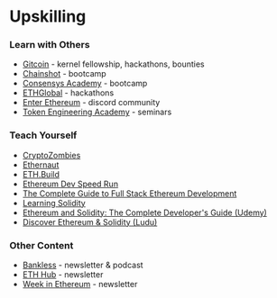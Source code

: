 # Upskilling

### Learn with Others

* [Gitcoin](https://gitcoin.co/learn) - kernel fellowship, hackathons, bounties
* [Chainshot](https://www.chainshot.com) - bootcamp
* [Consensys Academy](https://consensys.net/academy) - bootcamp
* [ETHGlobal](https://ethglobal.co) - hackathons
* [Enter Ethereum](https://discord.gg/cr7YGADDH3) - discord community
* [Token Engineering Academy](https://tokenengineeringcommunity.github.io/website/docs/academy-welcome) - seminars

### Teach Yourself

* [CryptoZombies](https://cryptozombies.io)
* [Ethernaut](https://ethernaut.openzeppelin.com/)
* [ETH.Build](https://eth.build/)
* [Ethereum Dev Speed Run](https://medium.com/@austin_48503/%EF%B8%8Fethereum-dev-speed-run-bd72bcba6a4c)
* [The Complete Guide to Full Stack Ethereum Development](https://dev.to/dabit3/the-complete-guide-to-full-stack-ethereum-development-3j13)
* [Learning Solidity](https://github.com/willitscale/learning-solidity)
* [Ethereum and Solidity: The Complete Developer's Guide \(Udemy\)](https://www.udemy.com/course/ethereum-and-solidity-the-complete-developers-guide/)
* [Discover Ethereum & Solidity \(Ludu\)](https://www.ludu.co/course/ethereum/what-is-ethereum)

### Other Content

* [Bankless](https://newsletter.banklesshq.com/) - newsletter & podcast
* [ETH Hub](https://ethhub.io/) - newsletter
* [Week in Ethereum](https://weekinethereumnews.com/) - newsletter



